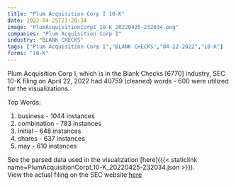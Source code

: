 ```yaml
---
title: "Plum Acquisition Corp I 10-K"
date: 2022-04-25T23:20:34
image: "PlumAcquisitionCorpI_10-K_20220425-232034.png"
companies: "Plum Acquisition Corp I"
industry: "BLANK CHECKS"
tags: ["Plum Acquisition Corp I","BLANK CHECKS","04-22-2022","10-K"]
forms: "10-K"
---
```

Plum Acquisition Corp I, which is in the Blank Checks [6770] industry, SEC 10-K filing on April 22, 2022 had 40759 (cleaned) words - 600 were utilized for the visualizations.

Top Words:
1. business - 1044 instances
2. combination - 783 instances
3. initial - 648 instances
4. shares - 637 instances
5. may - 610 instances


See the parsed data used in the visualization [here]({{< staticlink name=PlumAcquisitionCorpI_10-K_20220425-232034.json >}}).  
View the actual filing on the SEC website [here](https://www.sec.gov/Archives/edgar/data/1840317/0001193125-22-113668.txt)